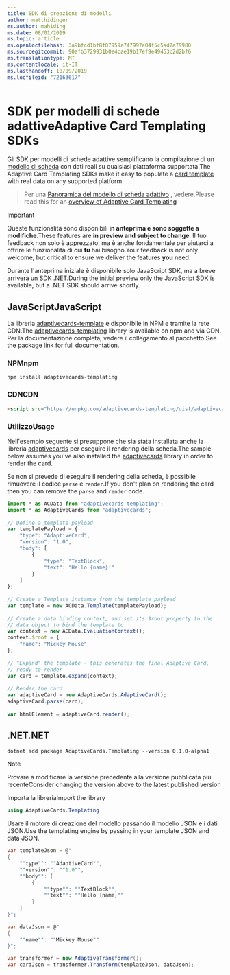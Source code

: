 ```yaml
---
title: SDK di creazione di modelli
author: matthidinger
ms.author: mahiding
ms.date: 08/01/2019
ms.topic: article
ms.openlocfilehash: 3a9bfcd1bf8f87959a747997e04f5c5ad2a79980
ms.sourcegitcommit: 90afb3729931b0e4cae19b17ef9e49453c2d2bf6
ms.translationtype: MT
ms.contentlocale: it-IT
ms.lasthandoff: 10/09/2019
ms.locfileid: "72163617"
---
```

# <a name="adaptive-card-templating-sdks"></a><span data-ttu-id="6adcf-102">SDK per modelli di schede adattive</span><span class="sxs-lookup"><span data-stu-id="6adcf-102">Adaptive Card Templating SDKs</span></span>

<span data-ttu-id="6adcf-103">Gli SDK per modelli di schede adattive semplificano la compilazione di un [modello di scheda](language.md) con dati reali su qualsiasi piattaforma supportata.</span><span class="sxs-lookup"><span data-stu-id="6adcf-103">The Adaptive Card Templating SDKs make it easy to populate a [card template](language.md) with real data on any supported platform.</span></span>

> <span data-ttu-id="6adcf-104">Per una [Panoramica del modello di scheda adattivo](index.md) , vedere.</span><span class="sxs-lookup"><span data-stu-id="6adcf-104">Please read this for an [overview of Adaptive Card Templating](index.md)</span></span>

> [!IMPORTANT] 
> 
> <span data-ttu-id="6adcf-105">Queste funzionalità sono disponibili **in anteprima e sono soggette a modifiche**.</span><span class="sxs-lookup"><span data-stu-id="6adcf-105">These features are **in preview and subject to change**.</span></span> <span data-ttu-id="6adcf-106">Il tuo feedback non solo è apprezzato, ma è anche fondamentale per aiutarci a offrire le funzionalità di cui **tu** hai bisogno.</span><span class="sxs-lookup"><span data-stu-id="6adcf-106">Your feedback is not only welcome, but  critical to ensure we deliver the features **you** need.</span></span>
> 
> <span data-ttu-id="6adcf-107">Durante l'anteprima iniziale è disponibile solo JavaScript SDK, ma a breve arriverà un SDK .NET.</span><span class="sxs-lookup"><span data-stu-id="6adcf-107">During the initial preview only the JavaScript SDK is available, but a .NET SDK should arrive shortly.</span></span>

## <a name="javascript"></a><span data-ttu-id="6adcf-108">JavaScript</span><span class="sxs-lookup"><span data-stu-id="6adcf-108">JavaScript</span></span>

<span data-ttu-id="6adcf-109">La libreria [adaptivecards-template](https://www.npmjs.com/package/adaptivecards-templating) è disponibile in NPM e tramite la rete CDN.</span><span class="sxs-lookup"><span data-stu-id="6adcf-109">The [adaptivecards-templating](https://www.npmjs.com/package/adaptivecards-templating) library is available on npm and via CDN.</span></span> <span data-ttu-id="6adcf-110">Per la documentazione completa, vedere il collegamento al pacchetto.</span><span class="sxs-lookup"><span data-stu-id="6adcf-110">See the package link for full documentation.</span></span>

### <a name="npm"></a><span data-ttu-id="6adcf-111">NPM</span><span class="sxs-lookup"><span data-stu-id="6adcf-111">npm</span></span>

```console
npm install adaptivecards-templating
```

### <a name="cdn"></a><span data-ttu-id="6adcf-112">CDN</span><span class="sxs-lookup"><span data-stu-id="6adcf-112">CDN</span></span>

```html
<script src="https://unpkg.com/adaptivecards-templating/dist/adaptivecards-templating.min.js"></script>
``` 

### <a name="usage"></a><span data-ttu-id="6adcf-113">Utilizzo</span><span class="sxs-lookup"><span data-stu-id="6adcf-113">Usage</span></span>

<span data-ttu-id="6adcf-114">Nell'esempio seguente si presuppone che sia stata installata anche la libreria [adaptivecards](https://www.npmjs.com/package/adaptivecards) per eseguire il rendering della scheda.</span><span class="sxs-lookup"><span data-stu-id="6adcf-114">The sample below assumes you've also installed the [adaptivecards](https://www.npmjs.com/package/adaptivecards) library in order to render the card.</span></span> 

<span data-ttu-id="6adcf-115">Se non si prevede di eseguire il rendering della scheda, è possibile rimuovere il codice `parse` e `render`.</span><span class="sxs-lookup"><span data-stu-id="6adcf-115">If you don't plan on rendering the card then you can remove the `parse` and `render` code.</span></span> 

```js
import * as ACData from "adaptivecards-templating";
import * as AdaptiveCards from "adaptivecards";
 
// Define a template payload
var templatePayload = {
    "type": "AdaptiveCard",
    "version": "1.0",
    "body": [
        {
            "type": "TextBlock",
            "text": "Hello {name}!"
        }
    ]
};
 
// Create a Template instamce from the template payload
var template = new ACData.Template(templatePayload);
 
// Create a data binding context, and set its $root property to the
// data object to bind the template to
var context = new ACData.EvaluationContext();
context.$root = {
    "name": "Mickey Mouse"
};
 
// "Expand" the template - this generates the final Adaptive Card,
// ready to render
var card = template.expand(context);
 
// Render the card
var adaptiveCard = new AdaptiveCards.AdaptiveCard();
adaptiveCard.parse(card);
 
var htmlElement = adaptiveCard.render();
```

## <a name="net"></a><span data-ttu-id="6adcf-116">.NET</span><span class="sxs-lookup"><span data-stu-id="6adcf-116">.NET</span></span> 

```console
dotnet add package AdaptiveCards.Templating --version 0.1.0-alpha1
```

> [!NOTE]
>
> <span data-ttu-id="6adcf-117">Provare a modificare la versione precedente alla versione pubblicata più recente</span><span class="sxs-lookup"><span data-stu-id="6adcf-117">Consider changing the version above to the latest published version</span></span>

<span data-ttu-id="6adcf-118">Importa la libreria</span><span class="sxs-lookup"><span data-stu-id="6adcf-118">Import the library</span></span> 

```cs
using AdaptiveCards.Templating
```

<span data-ttu-id="6adcf-119">Usare il motore di creazione del modello passando il modello JSON e i dati JSON.</span><span class="sxs-lookup"><span data-stu-id="6adcf-119">Use the templating engine by passing in your template JSON and data JSON.</span></span>

```cs
var templateJson = @"
{
    ""type"": ""AdaptiveCard"",
    ""version"": ""1.0"",
    ""body"": [
        {
            ""type"": ""TextBlock"",
            ""text"": ""Hello {name}""
        }
    ]
}";

var dataJson = @"
{
    ""name"": ""Mickey Mouse""
}";

var transformer = new AdaptiveTransformer();
var cardJson = transformer.Transform(templateJson, dataJson);
```
